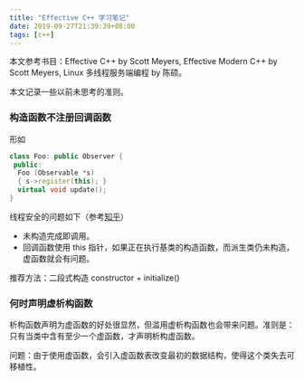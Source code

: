 ```yaml
---
title: "Effective C++ 学习笔记"
date: 2019-09-27T21:39:39+08:00
tags: [c++]
---
```


本文参考书目：Effective C++ by Scott Meyers, Effective Modern C++ by Scott Meyers, Linux 多线程服务端编程 by 陈硕。

本文记录一些以前未思考的准则。

### 构造函数不注册回调函数

形如

```c++
class Foo: public Observer {
 public:
  Foo (Observable *s)
  { s->register(this); }
  virtual void update();
}
```

线程安全的问题如下（参考[知乎](https://www.zhihu.com/question/23984289)）

- 未构造完成即调用。
- 回调函数使用 this 指针，如果正在执行基类的构造函数，而派生类仍未构造，虚函数就会有问题。

推荐方法：二段式构造 constructor + initialize()

### 何时声明虚析构函数

析构函数声明为虚函数的好处很显然，但滥用虚析构函数也会带来问题。准则是：只有当类中含有至少一个虚函数，才声明析构虚函数。

问题：由于使用虚函数，会引入虚函数表改变最初的数据结构，使得这个类失去可移植性。

